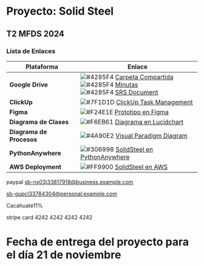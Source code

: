 # Proyecto: Solid Steel

## T2 MFDS 2024

### Lista de Enlaces

| Plataforma          | Enlace                                                                                   |
|---------------------|------------------------------------------------------------------------------------------|
| **Google Drive**    | ![#4285F4](https://via.placeholder.com/15/4285F4/000000?text=+) [Carpeta Compartida](https://drive.google.com/drive/folders/15vlBbQu-X4DWSwbSRebgNK5oxEhAHQu3?usp=drive_link) <br> ![#4285F4](https://via.placeholder.com/15/4285F4/000000?text=+) [Minutas](https://drive.google.com/drive/folders/1yh8V7uu0EH8m5jO3RdD5rf1lAH8nq6Tn?usp=drive_link) <br> ![#4285F4](https://via.placeholder.com/15/4285F4/000000?text=+) [SRS Document](https://docs.google.com/document/d/1VP1xI9Nx6XlcrGmZAr4K4UUgU_ge_0xGn8Igv9I7pQg/edit?usp=drive_link) |
| **ClickUp**        | ![#7F1D1D](https://via.placeholder.com/15/7F1D1D/000000?text=+) [ClickUp Task Management](https://app.clickup.com/9011196940/v/li/901104224549) |
| **Figma**          | ![#F24E1E](https://via.placeholder.com/15/F24E1E/000000?text=+) [Prototipo en Figma](https://www.figma.com/design/eGGdU501iTUje7N2xQHte9/Untitled?node-id=0-1&node-type=canvas&t=PqkItyAm5fGEQeR6-0) |
| **Diagrama de Clases** | ![#F6EB61](https://via.placeholder.com/15/F6EB61/000000?text=+) [Diagrama en Lucidchart](https://lucid.app/lucidchart/cb076ddc-b9aa-406d-908f-747695b81e1b/edit?page=HWEp-vi-RSFO&invitationId=inv_9189eab0-e252-4f9e-973a-90922a3a8506#) |
| **Diagrama de Procesos** | ![#4A90E2](https://via.placeholder.com/15/4A90E2/000000?text=+) [Visual Paradigm Diagram](https://online.visual-paradigm.com/share.jsp?id=333333313135322d35#diagram:workspace=qcdkggyd&proj=0&id=5) |
| **PythonAnywhere** | ![#306998](https://via.placeholder.com/15/306998/000000?text=+) [SolidSteel en PythonAnywhere](https://SolidSteel.pythonanywhere.com) |
| **AWS Deployment** | ![#FF9900](https://via.placeholder.com/15/FF9900/000000?text=+) [SolidSteel en AWS](https://solid-steels.com/) |

paypal
sb-ns03j33817918@business.example.com 

sb-gupcl33784304@personal.example.com  

Cacahuate11% 

stripe card
4242 4242 4242 4242



# Fecha de entrega del proyecto para el día 21 de noviembre

